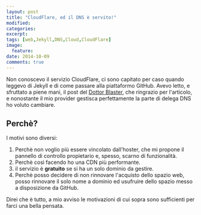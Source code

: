 ```yaml
---
layout: post
title: "CloudFlare, ed il DNS è servito!"
modified:
categories: 
excerpt:
tags: [web,Jekyll,DNS,Cloud,CloudFlare]
image:
  feature:
date: 2014-10-09
comments: true
---
```


Non conoscevo il servizio CloudFlare, ci sono capitato per caso quando leggevo di Jekyll e di come passare alla piattaformo GitHub. Avevo letto, e sfruttato a piene mani, il post del [Dottor Blaster](http://dottorblaster.it/2014/09/jekyll-github-pages-impostare-dominio/), che ringrazio per l'articolo, e nonostante il mio provider gestisca perfettamente la parte di delega DNS ho voluto cambiare.

## Perchè?
I motivi sono diversi:

1. Perchè non voglio più essere vincolato dall'hoster, che mi propone il pannello di controllo propietario e, spesso, scarno di funzionalità.
2. Perchè così facendo ho una CDN più performante.
3. il servizio è **gratuito** se si ha un solo dominio da gestire.
4. Perchè posso decidere di non rinnovare l'acquisto dello spazio web, posso rinnovare il solo nome a dominio ed usufruire dello spazio messo a disposizione da GitHub.

Direi che è tutto, a mio avviso le motivazioni di cui sopra sono sufficienti per farci una bella pensata.